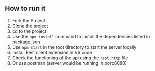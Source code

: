 
## How to run it
1. Fork the Project 
2. Clone the project 
3. cd to the project
4. Use the `npm install` command to install the dependencies listed in package.json
5. Use `npm start` in the root directory to start the server locally
6. Install Rest client extension in VS code
7. Check the functioning of the api using  the `rest.http` file 
8. Or use postman (server would be running in  port:8080) 
